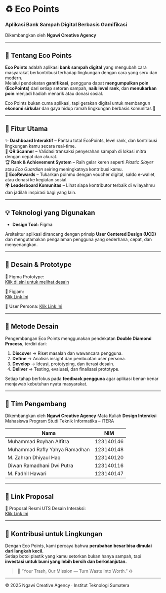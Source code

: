 # ♻️ Eco Points  
### Aplikasi Bank Sampah Digital Berbasis Gamifikasi  
Dikembangkan oleh **Ngawi Creative Agency**

---

## 👋 Tentang Eco Points
**Eco Points** adalah aplikasi **bank sampah digital** yang mengubah cara masyarakat berkontribusi terhadap lingkungan dengan cara yang seru dan modern.  
Melalui pendekatan **gamifikasi**, pengguna dapat **mengumpulkan poin (EcoPoints)** dari setiap setoran sampah, **naik level rank**, dan **menukarkan poin** menjadi hadiah menarik atau donasi sosial.  

Eco Points bukan cuma aplikasi, tapi gerakan digital untuk membangun **ekonomi sirkular** dan gaya hidup ramah lingkungan berbasis komunitas 🌱  

---

## 🚀 Fitur Utama
✨ **Dashboard Interaktif** – Pantau total EcoPoints, level rank, dan kontribusi lingkungan kamu secara real-time.  
📱 **QR Scanner** – Validasi transaksi penyerahan sampah di lokasi mitra dengan cepat dan akurat.  
🏆 **Rank & Achievement System** – Raih gelar keren seperti *Plastic Slayer* atau *Eco Guardian* seiring meningkatnya kontribusi kamu.  
🎁 **EcoRewards** – Tukarkan poinmu dengan voucher digital, saldo e-wallet, atau donasi ke kegiatan sosial.  
🌍 **Leaderboard Komunitas** – Lihat siapa kontributor terbaik di wilayahmu dan jadilah inspirasi bagi yang lain.  

---

## 💡 Teknologi yang Digunakan
- **Design Tool:** Figma  

Arsitektur aplikasi dirancang dengan prinsip **User Centered Design (UCD)** dan mengutamakan pengalaman pengguna yang sederhana, cepat, dan menyenangkan.

---

## 🎨 Desain & Prototype
📱 Figma Prototype:  
[Klik di sini untuk melihat desain](https://www.figma.com/design/pRMa4gRSQ83HpYYdQ8Nc6d/EcoPoints-Project?node-id=0-1&t=udsUMnHLyEtbMhbt-1)  

📱 Figjam:  
[Klik Link Ini](https://www.figma.com/board/JdrGlcc9Vo0fl4jm7xcSbk/EcoPoints?node-id=0-1&t=hgyGHmPzrdtqY0j-1)

🎨 User Persona:
[Klik Link Ini](https://www.canva.com/design/DAG1RNwZsc0/wM-auPYSKlhJr-BfsKc1kA/edit?utm_content=DAG1RNwZsc0&utm_campaign=designshare&utm_medium=link2&utm_source=sharebutton)

---

## 🧭 Metode Desain
Pengembangan Eco Points menggunakan pendekatan **Double Diamond Process**, terdiri dari:
1. **Discover** → Riset masalah dan wawancara pengguna.  
2. **Define** → Analisis insight dan pembuatan user persona.  
3. **Develop** → Ideasi, prototyping, dan iterasi desain.  
4. **Deliver** → Testing, evaluasi, dan finalisasi prototype.  

Setiap tahap berfokus pada **feedback pengguna** agar aplikasi benar-benar menjawab kebutuhan nyata masyarakat.

---

## 👥 Tim Pengembang
Dikembangkan oleh **Ngawi Creative Agency**
Mata Kuliah **Design Interaksi**
Mahasiswa Program Studi Teknik Informatika – ITERA  

| Nama | NIM |
|------|------|
| Muhammad Royhan Alfitra | 123140146 |
| Muhammad Rafly Yahya Ramadhan | 123140148 |
| M. Zahran Dhiyaul Haq | 123140120 |
| Diwan Ramadhani Dwi Putra | 123140116 |
| M. Fadhil Hawari | 123140147 |

---

## 📄 Link Proposal
📘 Proposal Resmi UTS Desain Interaksi:  
[Klik Link Ini](https://docs.google.com/document/d/12LmkA1z2vVhcYBC97tvLG9ObRlMYb2gBnqu2ClQ394Q/edit?usp=sharing)

---

## 💚 Kontribusi untuk Lingkungan
Dengan Eco Points, kami percaya bahwa **perubahan besar bisa dimulai dari langkah kecil.**  
Setiap botol plastik yang kamu setorkan bukan hanya sampah, tapi **investasi untuk bumi yang lebih bersih dan berkelanjutan.**

> 🌿 “Your Trash, Our Mission — Turn Waste Into Worth.” ♻️

---

© 2025 Ngawi Creative Agency · Institut Teknologi Sumatera
